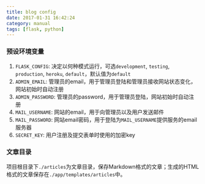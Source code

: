 ```yaml
---
title: blog config
date: 2017-01-31 16:42:24
category: manual
tags: [flask, python]
---
```


### 预设环境变量

1. `FLASK_CONFIG`: 决定以何种模式运行，可选`development`, `testing`, `production`, `heroku`, `default`，默认值为`default`
2. `ADMIN_EMAIL`: 管理员的email，用于管理员登陆和管理员接收网站状态变化，网站初始时自动注册
3. `ADMIN_PASSWORD`: 管理员的password，用于管理员登陆，网站初始时自动注册
4. `MAIL_USERNAME`: 网站的email，用于向管理员以及用户发送邮件
5. `MAIL_PASSWORD`: 网站email密码，用于登陆为`MAIL_USERNAME`提供服务的email服务器
6. `SECRET_KEY`: 用户注册及提交表单时使用的加密key

### 文章目录

项目根目录下`./articles`为文章目录，保存Markdown格式的文章；生成的HTML格式的文章保存在`./app/templates/articles`中。
